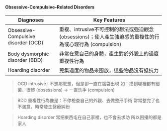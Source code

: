 #### Obsessive-Compulsive-Related Disorders
Diagnoses | Key Features
-- | --
Obsessive-Compulsive disorder (OCD) | 重複、intrusive不可控制的想法或強迫觀念 (obsessions)；使人產生強迫感的重複性的行為或心理行為 (compulsion)
Body dysmorphic disorder (BDD) | 非常在意自己的身體，產生對於外貌上的過度重複性行為
Hoarding disorder | 蒐集過度的物品來囤放，這些物品沒有抵抗力

>OCD
>intrusive : 不想那麼想，但是卻一直在腦袋出現
>如：摸到哪裡都有細菌、很髒 (obsessions) -> 一直洗手 (compulsion)

>BDD
>重複性行為像是：不停檢查自己的外觀、去做整形手術
>常常整完了也不滿意，時常發生醫療糾紛

>Hoarding disorder 
>常把東西屯在自己家裡，也不會去求助
>所以困擾的都是家人


